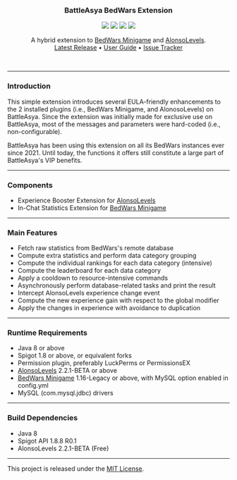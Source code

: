 <br>
<h3 align="center">BattleAsya BedWars Extension</h3>
<p align="center">
    <img src="https://img.shields.io/badge/Version-1.0.3-green"> <img src="https://img.shields.io/badge/Spigot-1.8+-lightgrey"> <img src="https://img.shields.io/badge/License-MIT-blue"> <img src="https://img.shields.io/badge/Language-Java-yellow">
</p>

<p align="center">
    A hybrid extension to <a href="https://www.spigotmc.org/resources/51340/">BedWars Minigame</a> and <a href="https://www.spigotmc.org/resources/83380/">AlonsoLevels</a>.<br>
    <a href="https://github.com/denniemok/battleasya-bedwars-extension/releases">Latest Release</a> •
    <a href="https://github.com/denniemok/battleasya-bedwars-extension/wiki">User Guide</a> •
    <a href="https://github.com/denniemok/battleasya-bedwars-extension/issues">Issue Tracker</a>
</p>
<br>

<hr>

### Introduction
This simple extension introduces several EULA-friendly enhancements to the 2 installed plugins (i.e., BedWars Minigame, and AlonosoLevels) on BattleAsya. Since the extension was initially made for exclusive use on BattleAsya, most of the messages and parameters were hard-coded (i.e., non-configurable).<p>

BattleAsya has been using this extension on all its BedWars instances ever since 2021. Until today, the functions it offers still constitute  a large part of BattleAsya's VIP benefits. <p>

<hr>

### Components
- Experience Booster Extension for [AlonsoLevels](https://www.spigotmc.org/resources/83380/)
- In-Chat Statistics Extension for [BedWars Minigame](https://www.spigotmc.org/resources/51340/) <br>

<hr>

### Main Features
- Fetch raw statistics from BedWars's remote database 
- Compute extra statistics and perform data category grouping
- Compute the individual rankings for each data category (intensive)
- Compute the leaderboard for each data category
- Apply a cooldown to resource-intensive commands 
- Asynchronously perform database-related tasks and print the result
- Intercept AlonsoLevels experience change event
- Compute the new experience gain with respect to the global modifier
- Apply the changes in experience with avoidance to duplication <br>

<hr>

### Runtime Requirements
- Java 8 or above
- Spigot 1.8 or above, or equivalent forks
- Permission plugin, preferably LuckPerms or PermissionsEX
- [AlonsoLevels](https://www.spigotmc.org/resources/83380/) 2.2.1-BETA or above
- [BedWars Minigame](https://www.spigotmc.org/resources/51340/) 1.16-Legacy or above, with MySQL option enabled in config.yml
- MySQL (com.mysql.jdbc) drivers <br>

<hr>

### Build Dependencies
- Java 8
- Spigot API 1.8.8 R0.1
- AlonsoLevels 2.2.1-BETA (Free) <br>

<hr>

This project is released under the [MIT License](https://opensource.org/license/mit/).
